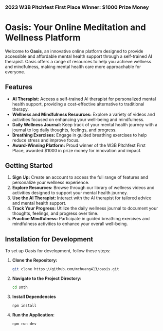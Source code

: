 ### 2023 W3B Pitchfest First Place Winner: $1000 Prize Money

# Oasis: Your Online Meditation and Wellness Platform

Welcome to **Oasis**, an innovative online platform designed to provide accessible and affordable mental health support through a self-trained AI therapist. Oasis offers a range of resources to help you achieve wellness and mindfulness, making mental health care more approachable for everyone.

## Features

- **AI Therapist:** Access a self-trained AI therapist for personalized mental health support, providing a cost-effective alternative to traditional therapy.
- **Wellness and Mindfulness Resources:** Explore a variety of videos and activities focused on enhancing your well-being and mindfulness.
- **Daily Wellness Journal:** Keep track of your mental health journey with a journal to log daily thoughts, feelings, and progress.
- **Breathing Exercises:** Engage in guided breathing exercises to help reduce stress and improve focus.
- **Award-Winning Platform:** Proud winner of the W3B Pitchfest First Place, awarded $1000 in prize money for innovation and impact.

## Getting Started

1. **Sign Up:** Create an account to access the full range of features and personalize your wellness experience.
2. **Explore Resources:** Browse through our library of wellness videos and activities designed to support your mental health journey.
3. **Use the AI Therapist:** Interact with the AI therapist for tailored advice and mental health support.
4. **Track Your Progress:** Utilize the daily wellness journal to document your thoughts, feelings, and progress over time.
5. **Practice Mindfulness:** Participate in guided breathing exercises and mindfulness activities to enhance your overall well-being.

## Installation for Development

To set up Oasis for development, follow these steps:

1. **Clone the Repository:**
   ```bash
   git clone https://github.com/mchuang413/oasis.git

2. **Navigate to the Project Directory:**
   ```bash
   cd smth

3. **Install Dependencies**
   ```bash
   npm install

4. **Run the Application:**
   ```bash
   npm run dev
